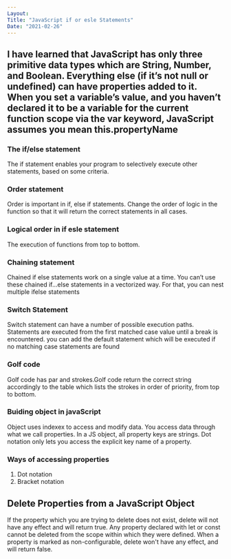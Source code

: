 ```yaml
---
Layout:
Title: "JavaScript if or esle Statements"
Date: "2021-02-26"
---
```


## I have learned that JavaScript has only three primitive data types which are String, Number, and Boolean. Everything else (if it’s not null or undefined) can have properties added to it. When you set a variable’s value, and you haven’t declared it to be a variable for the current function scope via the var keyword, JavaScript assumes you mean this.propertyName

### The if/else statement

The if statement enables your program to selectively execute other statements, based on some criteria.

### Order statement

Order is important in if, else if statements. Change the order of logic in the function so that it will return the correct statements in all cases.

### Logical order in if esle statement

The execution of functions from top to bottom.

### Chaining statement

Chained if else statements work on a single value at a time. You can’t use these chained if…else statements in a vectorized way. For that, you can nest multiple ifelse statements

### Switch Statement

Switch statement can have a number of possible execution paths. Statements are executed from the first matched case value until a break is encountered. you can add the default statement which will be executed if no matching case statements are found

### Golf code

Golf code has par and strokes.Golf code return the correct string accordingly to the table which lists the strokes in order of priority, from top to bottom.

### Buiding object in javaScript

Object uses indexex to access and modify data. You access data through what we call properties. In a JS object, all property keys are strings.
Dot notation only lets you access the explicit key name of a property.

### Ways of accessing properties

1. Dot notation
2. Bracket notation

## Delete Properties from a JavaScript Object

If the property which you are trying to delete does not exist, delete will not have any effect and will return true. Any property declared with let or const cannot be deleted from the scope within which they were defined. When a property is marked as non-configurable, delete won't have any effect, and will return false.
